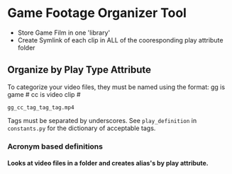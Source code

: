 # Game Footage Organizer Tool
- Store Game Film in one 'library'
- Create Symlink of each clip in ALL of the cooresponding play attribute folder
## Organize by Play Type Attribute

To categorize your video files, they must be named using the format:
gg is game #
cc is video clip #

```
gg_cc_tag_tag_tag.mp4
```
Tags must be separated by underscores. See `play_definition` in `constants.py` for the dictionary of acceptable tags.

### Acronym based definitions
#### Looks at video files in a folder and creates alias's by play attribute.

